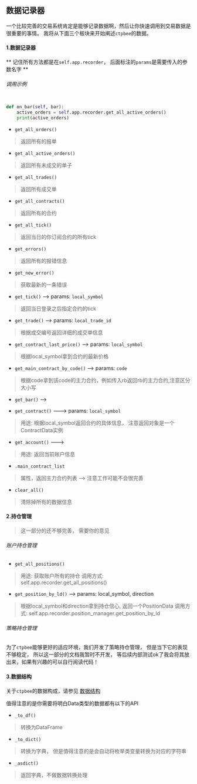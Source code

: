 ## 数据记录器

一个比较完善的交易系统肯定是能够记录数据啊，然后让你快速调用到交易数据是很重要的事情。
我将从下面三个板块来开始阐述`ctpbee`的数据。

#### 1.数据记录器

** 记住所有方法都是在`self.app.recorder`， 后面标注的`params`是需要传入的参数名字 **
###### 调用示例
```python

def on_bar(self, bar):
    active_orders = self.app.recorder.get_all_active_orders()
    print(active_orders)
```

- `get_all_orders()`
> 返回所有的报单

- `get_all_active_orders()`
> 返回所有未成交的单子

- `get_all_trades()`
> 返回所有成交单

- `get_all_contracts()`
> 返回所有的合约

- `get_all_tick()`
> 返回当日的你订阅合约的所有tick

- `get_errors()`
> 返回所有的报错信息

- `get_new_error()`
> 获取最新的一条错误

- `get_tick()` --> params: `local_symbol`
> 返回当日登录之后指定合约的tick

- `get_trade()` --> params: `local_trade_id`
> 根据成交编号返回详细的成交单信息

- `get_contract_last_price()` --> params: `local_symbol`
> 根据local_symbol拿到合约的最新价格

- `get_main_contract_by_code()`  --> params: `code`
> 根据code拿到该code的主力合约，例如传入rb返回rb的主力合约,注意区分大小写
- `get_bar()` -->


- `get_contract()` ---> params: `local_symbol`
> 用途: 根据local_symbol返回合约的具体信息， 注意返回对象是一个ContractData实例

- `get_account()` --->
> 用途: 返回当前账户信息

- `.main_contract_list` 
> 属性，返回主力合约列表 --> 注意工作可能不会很完善 

- `clear_all()`
> 清除掉所有的数据信息 

#### 2.持仓管理
> 这一部分的还不够完善， 需要你的意见

###### 账户持仓管理

- `get_all_positions()`
> 用途: 获取账户所有的持仓 
> 调用方式: self.app.recorder.get_all_positions()

- `get_position_by_ld()` --> params: local_symbol, direction
> 根据local_symbol和direction拿到持仓信心, 返回一个PositionData
> 调用方式: self.app.recorder.position_manager.get_position_by_ld


###### 策略持仓管理

为了`ctpbee`能够更好的适应环境，我们开发了策略持仓管理， 但是当下它的表现不够稳定， 所以这一部分的文档我暂时不开发，
等后续内部测试ok了我会将其放出来，如果有兴趣的可以自行阅读代码！

#### 3.数据结构

关于`ctpbee`的数据构成，请参见 [数据结构](constant.md)

值得注意的是你需要将明白Data类型的数据都有以下的API
- `_to_df()`
> 转换为DataFrame

- `_to_dict()`
> 转换为字典， 但是值得注意的是会自动将枚举类变量转换为对应的字符串

- `_asdict()`
> 返回字典，不做数据转换处理

